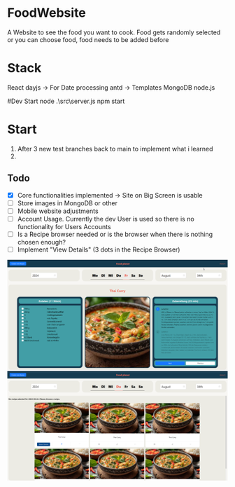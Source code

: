 # FoodWebsite
A Website to see the food you want to cook. Food gets randomly selected or you can choose food, food needs to be added before

# Stack
React
    dayjs -> For Date processing
    antd -> Templates
MongoDB
node.js

#Dev Start
node .\src\server.js
 npm start

# Start
1. After 3 new test branches back to main to implement what i learned
2. 
## Todo
- [x] Core functionalities implemented -> Site on Big Screen is usable 
- [ ] Store images in MongoDB or other
- [ ] Mobile website adjustments
- [ ] Account Usage. Currently the dev User is used so there is no functionality for Users Accounts
- [ ] Is a Recipe browser needed or is the browser when there is nothing chosen enough?
- [ ] Implement "View Details" (3 dots in the Recipe Browser)

![Site Image](/DevGithub/WebsiteExample.png?raw=true "Site Image title")
![Site Image](/DevGithub/WebsiteExample2.png?raw=true "Site2 Image title")
